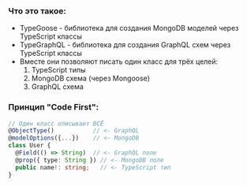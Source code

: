 ### Что это такое:

- TypeGoose - библиотека для создания MongoDB моделей через TypeScript классы
- TypeGraphQL - библиотека для создания GraphQL схем через TypeScript классы
- Вместе они позволяют писать один класс для трёх целей:
	1. TypeScript типы
	2. MongoDB схема (через Mongoose)
	3. GraphQL схема

### Принцип "Code First":

```typescript
// Один класс описывает ВСЁ
@ObjectType()           // <- GraphQL
@modelOptions({...})    // <- MongoDB
class User {
  @Field(() => String)  // <- GraphQL поле
  @prop({ type: String }) // <- MongoDB поле
  public name!: string;   // <- TypeScript тип
}
```

